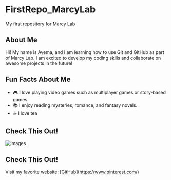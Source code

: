 # FirstRepo_MarcyLab
My first repository for Marcy Lab

## About Me
Hi! My name is Ayema, and I am learning how to use
Git and GitHub as part of Marcy Lab. I am excited to
develop my coding skills and collaborate on awesome
projects in the future!


## Fun Facts About Me
- 🎮 I love playing video games such as multiplayer games or story-based games. 
- 📚 I enjoy reading mysteries, romance, and fantasy novels.
- ☕ I love tea 


## Check This Out!
![images](https://github.com/user-attachments/assets/54619d92-3907-4cda-8544-7c04b82e06db)

## Check This Out!
Visit my favorite website: [[GitHub](https://github.com/)](https://www.pinterest.com/)


